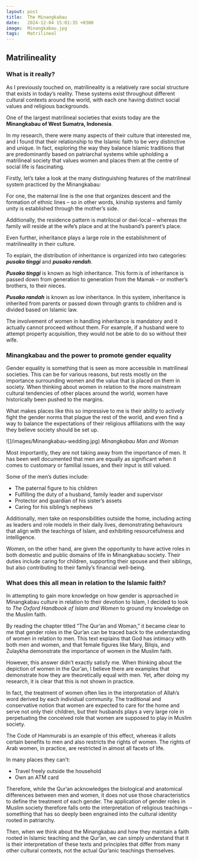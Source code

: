 ```yaml
---
layout: post
title:  The Minangkabau
date:   2024-12-04 15:01:35 +0300
image:  Minangkabau.jpg
tags:   Matrilineal
---
```

## Matrilineality
### What is it really?
As I previously touched on, matrilineality is a relatively rare social structure that exists in today’s reality. These systems exist throughout different cultural contexts around the world, with each one having distinct social values and religious backgrounds. 

One of the largest matrilineal societies that exists today are the **Minangkabau of West Sumatra, Indonesia**. 

In my research, there were many aspects of their culture that interested me, and I found that their relationship to the Islamic faith to be very distinctive and unique. In fact, exploring the way they balance Islamic traditions that are predominantly based on patriarchal systems while upholding a matrilineal society that values women and places them at the centre of social life is fascinating. 

Firstly, let’s take a look at the many distinguishing features of the matrilineal system practiced by the Minangkabau:

For one, the maternal line is the one that organizes descent and the formation of ethnic lines – so in other words, kinship systems and family unity is established through the mother’s side.

Additionally, the residence pattern is matrilocal or dwi-local – whereas the family will reside at the wife’s place and at the husband’s parent’s place.

Even further, inheritance plays a large role in the establishment of matrilineality in their culture.

To explain, the distribution of inheritance is organized into two categories: ***pusako tinggi*** and ***pusako randah***.

***Pusako tinggi*** is known as high inheritance. This form is of inheritance is passed down from generation to generation from the Mamak – or mother’s brothers, to their nieces. 

***Pusako randah*** is known as low inheritance. In this system, inheritance is inherited from parents or passed down through grants to children and is divided based on Islamic law. 

The involvement of women in handling inheritance is mandatory and it actually cannot proceed without them. For example, if a husband were to attempt property acquisition, they would not be able to do so without their wife.

### Minangkabau and the power to promote gender equality

Gender equality is something that is seen as more accessible in matrilineal societies. This can be for various reasons, but rests mostly on the importance surrounding women and the value that is placed on them in society. When thinking about women in relation to the more mainstream cultural tendencies of other places around the world, women have historically been pushed to the margins. 

What makes places like this so impressive to me is their ability to actively fight the gender norms that plague the rest of the world, and even find a way to balance the expectations of their religious affiliations with the way they believe society should be set up. 

![]/images/Minangkabau-wedding.jpg)
*Minangkabau Man and Woman*

Most importantly, they are not taking away from the importance of men. It has been well documented that men are equally as significant when it comes to customary or familial issues, and their input is still valued. 

Some of the men’s duties include:
-	The paternal figure to his children
-	Fulfilling the duty of a husband, family leader and supervisor
-	Protector and guardian of his sister’s assets 
-	Caring for his sibling’s nephews

Additionally, men take on responsibilities outside the home, including acting as leaders and role models in their daily lives, demonstrating behaviours that align with the teachings of Islam, and exhibiting resourcefulness and intelligence.

Women, on the other hand, are given the opportunity to have active roles in both domestic and public domains of life in Minangkabau society. Their duties include caring for children, supporting their spouse and their siblings, but also contributing to their family’s financial well-being. 

### What does this all mean in relation to the Islamic faith?

In attempting to gain more knowledge on how gender is approached in Minangkabau culture in relation to their devotion to Islam, I decided to look to *The Oxford Handbook of Islam and Women* to ground my knowledge on the Muslim faith. 

By reading the chapter titled “The Qur’an and Woman,” it became clear to me that gender roles in the Qur’an can be traced back to the understanding of women in relation to men. This text explains that God has intimacy with both men and women, and that female figures like Mary, Bilqis, and Zulaykha demonstrate the importance of women in the Muslim faith.

However, this answer didn’t exactly satisfy me. When thinking about the depiction of women in the Qur’an, I believe there are examples that demonstrate how they are theoretically equal with men. Yet, after doing my research, it is clear that this is not shown in practice. 

In fact, the treatment of women often lies in the interpretation of Allah’s word derived by each individual community. The traditional and conservative notion that women are expected to care for the home and serve not only their children, but their husbands plays a very large role in perpetuating the conceived role that women are supposed to play in Muslim society. 

The Code of Hammurabi is an example of this effect, whereas it allots certain benefits to men and also restricts the rights of women. The rights of Arab women, in practice, are restricted in almost all facets of life. 

In many places they can’t:

-	Travel freely outside the household
-	Own an ATM card

Therefore, while the Qur’an acknowledges the biological and anatomical differences between men and women, it does not use those characteristics to define the treatment of each gender. The application of gender roles in Muslim society therefore falls onto the interpretation of religious teachings – something that has so deeply been engrained into the cultural identity rooted in patriarchy. 

Then, when we think about the Minangkabau and how they maintain a faith rooted in Islamic teaching and the Qur’an, we can simply understand that it is their interpretation of these texts and principles that differ from many other cultural contexts, not the actual Qur’anic teachings themselves. 



